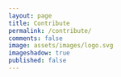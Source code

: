 ```yaml
---
layout: page
title: Contribute
permalink: /contribute/
comments: false
image: assets/images/logo.svg
imageshadow: true
published: false
---
```


